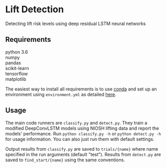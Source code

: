 # Lift Detection
Detecting lift risk levels using deep residual LSTM neural networks

## Requirements
python 3.6<br>
numpy<br>
pandas<br>
scikit-learn<br>
tensorflow<br>
matplotlib<br>

The easiest way to install all requirements is to use [conda](https://docs.conda.io/en/latest/) and set up an environment using `environment.yml` as detailed [here](https://docs.conda.io/projects/conda/en/latest/user-guide/tasks/manage-environments.html#creating-an-environment-from-an-environment-yml-file).

## Usage
The main code runners are `classify.py` and `detect.py`. They train a modified DeepConvLSTM models using NIOSH lifting data and report the models' performance. Run `python classify.py -h` or `python detect.py -h` for usage information. You can also just run them with default settings.

Output results from `classify.py` are saved to `trials/{name}` where name specified in the run arguments (default "test"). Results from `detect.py` are saved to `find_start/{name}` using the same conventions.